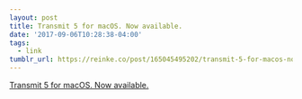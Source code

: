 ```yaml
---
layout: post
title: Transmit 5 for macOS. Now available.
date: '2017-09-06T10:28:38-04:00'
tags:
  - link
tumblr_url: https://reinke.co/post/165045495202/transmit-5-for-macos-now-available
---
```

[Transmit 5 for macOS. Now available.](https://panic.com/transmit/)  
